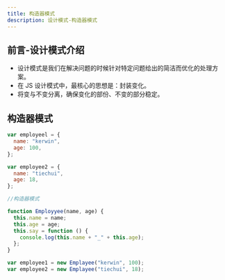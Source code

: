 ```yaml
---
title: 构造器模式
description: 设计模式-构造器模式
---
```


## 前言-设计模式介绍

- 设计模式是我们在解决问题的时候针对特定问题给出的简洁而优化的处理方案。
- 在 JS 设计模式中，最核心的思想是：封装变化。
- 将变与不变分离，确保变化的部份、不变的部分稳定。

## 构造器模式

```js
var employeel = {
  name: "kerwin",
  age: 100,
};

var employee2 = {
  name: "tiechui",
  age: 18,
};
```

```js
//构造器模式

function Employyee(name, age) {
  this.name = name;
  this.age = age;
  this.say = function () {
    console.log(this.name + "_" + this.age);
  };
}

var employee1 = new Emplayee("kerwin", 100);
var employee2 = new Emplayee("tiechui", 18);
```
